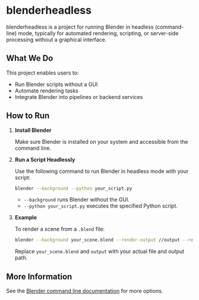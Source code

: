 # blenderheadless

blenderheadless is a project for running Blender in headless (command-line) mode, typically for automated rendering, scripting, or server-side processing without a graphical interface.

## What We Do

This project enables users to:
- Run Blender scripts without a GUI
- Automate rendering tasks
- Integrate Blender into pipelines or backend services

## How to Run

1. **Install Blender**

   Make sure Blender is installed on your system and accessible from the command line.

2. **Run a Script Headlessly**

   Use the following command to run Blender in headless mode with your script:

   ```sh
   blender --background --python your_script.py
   ```

   - `--background` runs Blender without the GUI.
   - `--python your_script.py` executes the specified Python script.

3. **Example**

   To render a scene from a `.blend` file:

   ```sh
   blender --background your_scene.blend --render-output //output --render-frame 1
   ```

   Replace `your_scene.blend` and `output` with your actual file and output path.

## More Information

See the [Blender command line documentation](https://docs.blender.org/manual/en/latest/advanced/command_line.html) for more options.